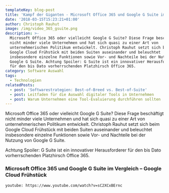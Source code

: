 ```yaml
---
templateKey: blog-post
title: 'Kampf der Giganten - Microsoft Office 365 und Google G Suite im Vergleich  '
date: '2018-03-15T15:23:21+01:00'
author: Christoph Rauhut
image: /img/video_365_gsuite.png
description: >-
  Microsoft Office 365 oder vielleicht Google G Suite? Diese Frage beschäftigt
  nicht minder viele Unternehmen und hat sich quasi zu einer Art von
  unternehmerischen Politikum entwickelt. Christoph Rauhut setzt sich beim
  Google Cloud Frühstück mit beiden Suiten auseinander und beleuchtet
  insbesondere einzelne Funktionen sowie Vor- und Nachteile bei der Nutzung von
  Google G Suite. Achtung Spoiler: G Suite ist ein innovativer Herausforderer
  für den bis Dato vorherrschenden Platzhirsch Office 365.    
category: Software Auswahl
tags:
  - Technologien
relatedPosts:
  - post: 'Softwarestrategien: Best-of-Breed vs. Best-of-Suite'
  - post: Leitfaden für die Auswahl digitaler Tools in Unternehmen
  - post: Warum Unternehmen eine Tool-Evaluierung durchführen sollten
---
```

Microsoft Office 365 oder vielleicht Google G Suite? Diese Frage beschäftigt nicht minder viele Unternehmen und hat sich quasi zu einer Art von unternehmerischen Politikum entwickelt. Christoph Rauhut setzt sich beim Google Cloud Frühstück mit beiden Suiten auseinander und beleuchtet insbesondere einzelne Funktionen sowie Vor- und Nachteile bei der Nutzung von Google G Suite. 

Achtung Spoiler: G Suite ist ein innovativer Herausforderer für den bis Dato vorherrschenden Platzhirsch Office 365.

### Microsoft Office 365 und Google G Suite im Vergleich – Google Cloud Frühstück

`youtube: https://www.youtube.com/watch?v=sC2XCxBErnc`
